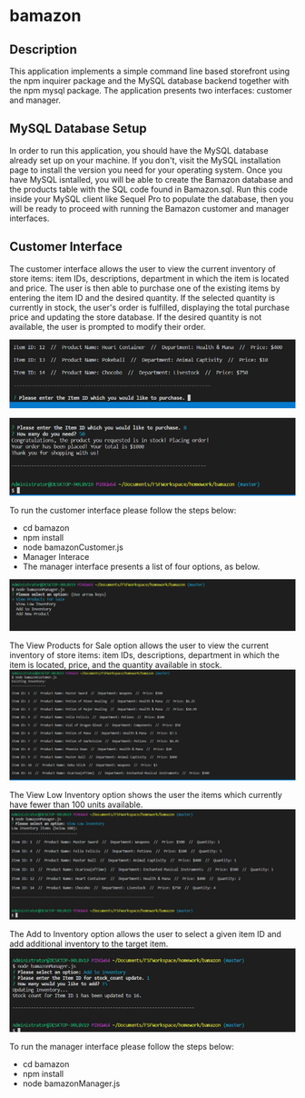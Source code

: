 # bamazon

## Description
This application implements a simple command line based storefront using the npm inquirer package and the MySQL database backend together with the npm mysql package. The application presents two interfaces: customer and manager.

## MySQL Database Setup
In order to run this application, you should have the MySQL database already set up on your machine. If you don't, visit the MySQL installation page to install the version you need for your operating system. Once you have MySQL isntalled, you will be able to create the Bamazon database and the products table with the SQL code found in Bamazon.sql. Run this code inside your MySQL client like Sequel Pro to populate the database, then you will be ready to proceed with running the Bamazon customer and manager interfaces.

## Customer Interface
The customer interface allows the user to view the current inventory of store items: item IDs, descriptions, department in which the item is located and price. The user is then able to purchase one of the existing items by entering the item ID and the desired quantity. If the selected quantity is currently in stock, the user's order is fulfilled, displaying the total purchase price and updating the store database. If the desired quantity is not available, the user is prompted to modify their order.

![Image description](https://github.com/bpsanos/bamazon/blob/master/images/purchase.JPG)

![Image description](https://github.com/bpsanos/bamazon/blob/master/images/full-transaction.JPG)

To run the customer interface please follow the steps below:

* cd bamazon
* npm install
* node bamazonCustomer.js
* Manager Interace
* The manager interface presents a list of four options, as below.

![Image description](https://github.com/bpsanos/bamazon/blob/master/images/manager.JPG)



The View Products for Sale option allows the user to view the current inventory of store items: item IDs, descriptions, department in which the item is located, price, and the quantity available in stock.
![Image description](https://github.com/bpsanos/bamazon/blob/master/images/inventory.JPG)

The View Low Inventory option shows the user the items which currently have fewer than 100 units available.
![Image description](https://github.com/bpsanos/bamazon/blob/master/images/low-inventory.JPG)


The Add to Inventory option allows the user to select a given item ID and add additional inventory to the target item.
![Image description](https://github.com/bpsanos/bamazon/blob/master/images/add-stock.JPG)

To run the manager interface please follow the steps below:

* cd bamazon
* npm install
* node bamazonManager.js

